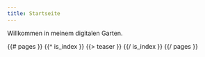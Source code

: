 ```yaml
---
title: Startseite
---
```

Willkommen in meinem digitalen Garten.

<section id="teasers">
{{# pages }}
  {{^ is_index }}
    {{> teaser }}
  {{/ is_index }}
{{/ pages }}
</section>
